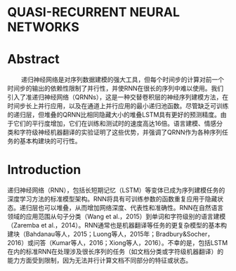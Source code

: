 # QUASI-RECURRENT NEURAL NETWORKS

# Abstract

        递归神经网络是对序列数据建模的强大工具，但每个时间步的计算对前一个时间步的输出的依赖性限制了并行性，并使RNN在很长的序列中难以使用。我们引入了准递归神经网络（QRNNs），这是一种交替卷积层的神经序列建模方法，在时间步长上并行应用，以及在通道上并行应用的最小递归池函数。尽管缺乏可训练的递归层，但堆叠的QRNN比相同隐藏大小的堆叠LSTM具有更好的预测精度。由于它们的平行度增加，它们在训练和测试时的速度高达16倍。语言建模、情感分类和字符级神经机器翻译的实验证明了这些优势，并强调了QRNN作为各种序列任务的基本构建块的可行性。

# Introduction

递归神经网络（RNN），包括长短期记忆（LSTM）等变体已成为序列建模任务的深度学习方法的标准模型架构。RNN将具有可训练参数的函数重复应用于隐藏状态。递归层也可以堆叠，从而增加网络深度、代表性和准确性。RNN在自然语言领域的应用范围从句子分类（Wang et al.，2015）到单词和字符级别的语言建模（Zaremba et al.，2014）。RNN通常也是机器翻译等任务的更复杂模型的基本构建块（Bahdanau等人，2015；Luong等人，2015年；Bradbury&Socher，2016）或问答（Kumar等人，2016；Xiong等人，2016）。不幸的是，包括LSTM在内的标准RNN在处理涉及很长序列的任务（如文档分类或字符级机器翻译）的能力方面受到限制，因为无法并行计算文档不同部分的特征或状态。
